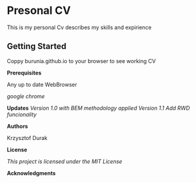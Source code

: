 Presonal CV
===

This is my personal Cv describes my skills and expirience

Getting Started
---

Coppy burunia.github.io to your browser to see working CV

**Prerequisites**

Any up to date WebBrowser

*google chrome*

**Updates**
*Version 1.0 with BEM methodology applied*
*Version 1.1 Add RWD funcionality*

**Authors**

Krzysztof Durak

**License**

*This project is licensed under the MIT License*

**Acknowledgments**

